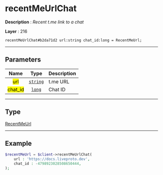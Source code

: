 # recentMeUrlChat

**Description** : *Recent t\.me link to a chat*

**Layer** : 216

```tl
recentMeUrlChat#b2da71d2 url:string chat_id:long = RecentMeUrl;
```

---

## Parameters

| Name | Type | Description |
| :---: | :---: | :--- |
| <mark>url</mark> | [`string`](type/string) | t.me URL |
| <mark>chat_id</mark> | [`long`](type/long) | Chat ID |

---

## Type

[RecentMeUrl](type/RecentMeUrl)

---

## Example

```php
$recentMeUrl = $client->recentMeUrlChat(
	url : 'https://docs.liveproto.dev',
	chat_id : -4798923028508650444,
);
```